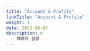 ```yaml
---
title: "Account & Profile"
linkTitle: "Account & Profile"
weight: 1
date: 2022-06-07
description: >
    페이지 설명
---
```

